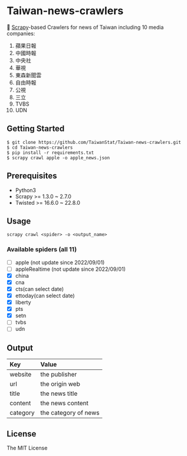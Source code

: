 # Taiwan-news-crawlers

🐞 [Scrapy](https://scrapy.org)-based Crawlers for news of Taiwan including 10 media companies:
1. 蘋果日報
2. 中國時報
3. 中央社
4. 華視
5. 東森新聞雲
6. 自由時報
7. 公視
8. 三立
9. TVBS
10. UDN


## Getting Started

```
$ git clone https://github.com/TaiwanStat/Taiwan-news-crawlers.git
$ cd Taiwan-news-crawlers
$ pip install -r requirements.txt
$ scrapy crawl apple -o apple_news.json
```

## Prerequisites

- Python3
- Scrapy >= 1.3.0 ~ 2.7.0
- Twisted >= 16.6.0 ~ 22.8.0

## Usage
```scrapy crawl <spider> -o <output_name>```

### Available spiders (all 11)
- [ ] apple (not update since 2022/09/01)
- [ ] appleRealtime (not update since 2022/09/01)
- [X] china
- [X] cna
- [X] cts(can select date)
- [X] ettoday(can select date)
- [X] liberty
- [X] pts
- [X] setn
- [ ] tvbs
- [ ] udn

## Output
| Key | Value |
| :---      |          :--- |
| website   | the publisher|
| url       | the origin web|
| title     | the news title|
| content   | the news content      |
| category  | the category of news |

## License
The MIT License
